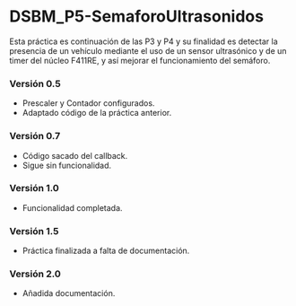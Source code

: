 # DSBM_P5-SemaforoUltrasonidos
Esta práctica es continuación de las P3 y P4 y su finalidad es detectar la presencia de un vehículo mediante el uso de un sensor ultrasónico y de un timer del núcleo F411RE, y así mejorar el funcionamiento del semáforo.

### Versión 0.5
 - Prescaler y Contador configurados.
 - Adaptado código de la práctica anterior.
  
### Versión 0.7
 - Código sacado del callback.
 - Sigue sin funcionalidad.

### Versión 1.0
 - Funcionalidad completada.

### Versión 1.5
 - Práctica finalizada a falta de documentación.
 
### Versión 2.0
 - Añadida documentación.
